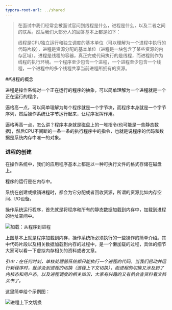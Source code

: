 ```yaml
---
typora-root-url: ../shared
---
```


> 在面试中我们经常会被面试官问到线程是什么，进程是什么，以及二者之间的联系。然后我们大部分人的回答基本上都是如下：
>
> 线程是CPU独立运行和独立调度的基本单位（可以理解为一个进程中执行的代码片段），进程是资源分配的基本单位（进程是一块包含了某些资源的内存区域）。进程是线程的容器，真正完成代码执行的是线程，而进程则作为线程的执行环境。一个程序至少包含一个进程，一个进程至少包含一个线程，一个进程中的多个线程共享当前进程所拥有的资源。

##进程的概念

进程是操作系统对一个正在运行的程序的抽象，可以简单理解为一个进程就是一个正在运行的程序。

逼格高一点，可以简单理解为每个程序就是一个字节块，而程序本身就是一个字节序列，然后操作系统让字节运行起来，让程序发挥作用。

逼格再高一点，怎么讲？程序本身就是磁盘上的一堆指令(也可能是一些静态数据)，然后CPU不间断的一条一条的执行程序中的指令，也就是说程序的代码和数据是系统内存中唯一的对象。

### 进程的创建

在操作系统中，我们的应用程序基本上都是以一种可执行文件的格式存储在磁盘上。

程序的运行是在内存中。

系统在创建或撤销进程时，都会为它分配或者回收资源，所谓的资源比如内存空间、I/O设备。

操作系统运行程序，首先就是将程序和所有的静态数据加载到内存中，加载到进程的地址空间中。

![加载：从程序到进程](/../进程&线程/加载：从程序到进程.png)

上图基本上就是程序加载到内存，操作系统所必须执行的一些操作的简单介绍。其中代码片段以及相关数据加载到内存的过程中，是一个懒加载的过程，具体的细节大家可以看一下虚拟内存相关的资料或者文章。



*引申：在任何时刻，单核处理器系统都只能执行一个进程的代码。当我们启动并运行新程序时，就涉及到进程的切换（进程上下文切换），而进程的切换又涉及到了内核态和用户态，以及进程调度的相关知识，大家有兴趣的又有机会查资料看文档买书了。*

这里简单给个示例图：

![进程上下文切换](/../进程&线程/进程上下文切换.png)





